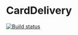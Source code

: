 # CardDelivery
[![Build status](https://ci.appveyor.com/api/projects/status/0238315b3xnnqqw2?svg=true)](https://ci.appveyor.com/project/DenisChuev/carddelivery)
